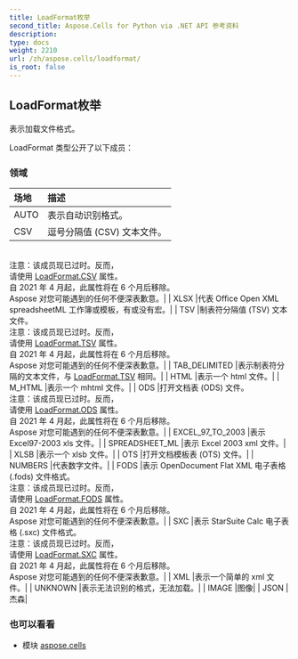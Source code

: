 ```yaml
---
title: LoadFormat枚举
second_title: Aspose.Cells for Python via .NET API 参考资料
description:
type: docs
weight: 2210
url: /zh/aspose.cells/loadformat/
is_root: false
---
```

## LoadFormat枚举
表示加载文件格式。



LoadFormat 类型公开了以下成员：

### 领域
|场地|描述|
| :- | :- |
| AUTO |表示自动识别格式。|
| CSV |逗号分隔值 (CSV) 文本文件。<br/>注意：该成员现已过时。反而，<br/>请使用 [LoadFormat.CSV](/cells/python-net/zh/aspose.cells/loadformat#CSV) 属性。<br/>自 2021 年 4 月起，此属性将在 6 个月后移除。<br/> Aspose 对您可能遇到的任何不便深表歉意。|
| XLSX |代表 Office Open XML spreadsheetML 工作簿或模板，有或没有宏。|
| TSV |制表符分隔值 (TSV) 文本文件。<br/>注意：该成员现已过时。反而，<br/>请使用 [LoadFormat.TSV](/cells/python-net/zh/aspose.cells/loadformat#TSV) 属性。<br/>自 2021 年 4 月起，此属性将在 6 个月后移除。<br/> Aspose 对您可能遇到的任何不便深表歉意。|
| TAB_DELIMITED |表示制表符分隔的文本文件，与 [LoadFormat.TSV](/cells/python-net/zh/aspose.cells/loadformat#TSV) 相同。|
| HTML |表示一个 html 文件。|
| M_HTML |表示一个 mhtml 文件。|
| ODS |打开文档表 (ODS) 文件。<br/>注意：该成员现已过时。反而，<br/>请使用 [LoadFormat.ODS](/cells/python-net/zh/aspose.cells/loadformat#ODS) 属性。<br/>自 2021 年 4 月起，此属性将在 6 个月后移除。<br/> Aspose 对您可能遇到的任何不便深表歉意。|
| EXCEL_97_TO_2003 |表示 Excel97-2003 xls 文件。|
| SPREADSHEET_ML |表示 Excel 2003 xml 文件。|
| XLSB |表示一个 xlsb 文件。|
| OTS |打开文档模板表 (OTS) 文件。|
| NUMBERS |代表数字文件。|
| FODS |表示 OpenDocument Flat XML 电子表格 (.fods) 文件格式。<br/>注意：该成员现已过时。反而，<br/>请使用 [LoadFormat.FODS](/cells/python-net/zh/aspose.cells/loadformat#FODS) 属性。<br/>自 2021 年 4 月起，此属性将在 6 个月后移除。<br/> Aspose 对您可能遇到的任何不便深表歉意。|
| SXC |表示 StarSuite Calc 电子表格 (.sxc) 文件格式。<br/>注意：该成员现已过时。反而，<br/>请使用 [LoadFormat.SXC](/cells/python-net/zh/aspose.cells/loadformat#SXC) 属性。<br/>自 2021 年 4 月起，此属性将在 6 个月后移除。<br/> Aspose 对您可能遇到的任何不便深表歉意。|
| XML |表示一个简单的 xml 文件。|
| UNKNOWN |表示无法识别的格式，无法加载。|
| IMAGE |图像|
| JSON |杰森|



### 也可以看看
* 模块 [aspose.cells](..)
